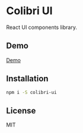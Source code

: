# Colibri UI

React UI components library.

## Demo

[Demo](https://66463ad45ac665db2620044b-jravylsyiw.chromatic.com)

## Installation

```sh
npm i -S colibri-ui
```

## License

MIT